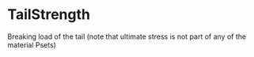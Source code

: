 TailStrength
============

Breaking load of the tail (note that ultimate stress is not part of any of the material Psets)
